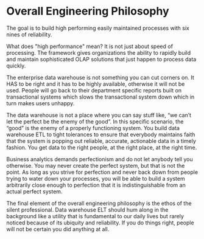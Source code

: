 # Overall Engineering Philosophy

The goal is to build high performing easily maintained processes with six nines of reliability. 

What does "high performance" mean? It is not just about speed of processing. The framework gives organizations the ability to rapidly build and maintain sophisticated OLAP solutions that just happen to process data quickly.

The enterprise data warehouse is not something you can cut corners on. It HAS to be right and it has to be highly available, otherwise it will not be used. People will go back to their department specific reports built on transactional systems which slows the transactional system down which in turn makes users unhappy.

The data warehouse is not a place where you can say stuff like, “we can’t let the perfect be the enemy of the good”. In this specific scenario, the “good” is the enemy of a properly functioning system. You build data warehouse ETL to tight tolerances to ensure that everybody maintains faith that the system is popping out reliable, accurate, actionable data in a timely fashion. You get data to the right people, at the right place, at the right time.

Business analytics demands perfectionism and do not let anybody tell you otherwise. You may never create the perfect system, but that is not the point. As long as you strive for perfection and never back down from people trying to water down your processes, you will be able to build a system arbitrarily close enough to perfection that it is indistinguishable from an actual perfect system.

The final element of the overall engineering philosophy is the ethos of the silent professional. Data warehouse ELT should hum along in the background like a utility that is fundamental to our daily lives but rarely noticed because of its ubiquity and reliability. If you do things right, people will not be certain you did anything at all. 

